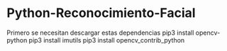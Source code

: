 # Python-Reconocimiento-Facial

Primero se necesitan descargar estas dependencias
pip3 install opencv-python
pip3 install imutils 
pip3 install opencv_contrib_python
